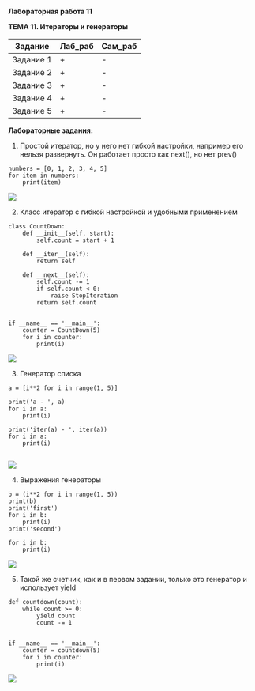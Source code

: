 ﻿**Лабораторная работа 11**

**ТЕМА 11. Итераторы и генераторы**

| Задание    | Лаб_раб | Сам_раб |
|------------|---------|---------|
| Задание 1  | +       | -       |
| Задание 2  | +       | -       |
| Задание 3  | +       | -       |
| Задание 4  | +       | -       |
| Задание 5  | +       | -       |

**Лабораторные задания:**

1) Простой итератор, но у него нет гибкой настройки, например его
   нельзя развернуть. Он работает просто как next(), но нет prev()
```
numbers = [0, 1, 2, 3, 4, 5]
for item in numbers:
    print(item)
```
![](https://github.com/polinati4444/labs/blob/%D0%A2%D0%B5%D0%BC%D0%B0_11/1.png)

2) Класс итератор с гибкой настройкой и удобными применением
```
class CountDown:
    def __init__(self, start):
        self.count = start + 1

    def __iter__(self):
        return self

    def __next__(self):
        self.count -= 1
        if self.count < 0:
            raise StopIteration
        return self.count


if __name__ == '__main__':
    counter = CountDown(5)
    for i in counter:
        print(i)

```
![](https://github.com/polinati4444/labs/blob/%D0%A2%D0%B5%D0%BC%D0%B0_11/2.png)

3) Генератор списка
```
a = [i**2 for i in range(1, 5)]

print('a - ', a)
for i in a:
    print(i)

print('iter(a) - ', iter(a))
for i in a:
    print(i)


```
![](https://github.com/polinati4444/labs/blob/%D0%A2%D0%B5%D0%BC%D0%B0_11/3.png)

4) Выражения генераторы
```
b = (i**2 for i in range(1, 5))
print(b)
print('first')
for i in b:
    print(i)
print('second')

for i in b:
    print(i)
```
![](https://github.com/polinati4444/labs/blob/%D0%A2%D0%B5%D0%BC%D0%B0_11/4.png)

5) Такой же счетчик, как и в первом задании, только это генератор и
   использует yield
```
def countdown(count):
    while count >= 0:
        yield count
        count -= 1


if __name__ == '__main__':
    counter = countdown(5)
    for i in counter:
        print(i)

```
![](https://github.com/polinati4444/labs/blob/%D0%A2%D0%B5%D0%BC%D0%B0_11/5.png)
